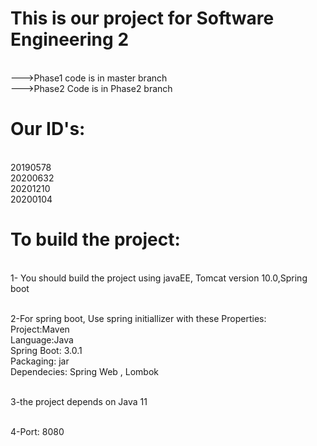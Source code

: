 # This is our project for Software Engineering 2
<br>--->Phase1 code is in master branch
<br>--->Phase2 Code is in Phase2 branch

# Our ID's:
<br>20190578
<br>20200632
<br>20201210
<br>20200104

# To build the project:
<br>1- You should build the project using javaEE, Tomcat version 10.0,Spring boot

<br>2-For spring boot, Use spring initiallizer with these Properties:
<br>    Project:Maven
<br>    Language:Java
<br>    Spring Boot: 3.0.1
<br>    Packaging: jar
<br>    Dependecies: Spring Web , Lombok
    
<br>3-the project depends on Java 11

<br>4-Port: 8080
